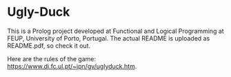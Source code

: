 # Ugly-Duck

This is a Prolog project developed at Functional and Logical Programming at FEUP, University of Porto, Portugal.
The actual README is uploaded as README.pdf, so check it out.

Here are the rules of the game:  https://www.di.fc.ul.pt/~jpn/gv/uglyduck.htm.
